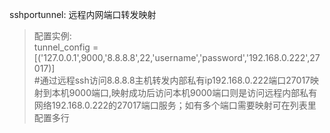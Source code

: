 sshportunnel: 远程内网端口转发映射
>配置实例:\
>tunnel_config = [('127.0.0.1',9000,'8.8.8.8',22,'username','password','192.168.0.222',27017)]  
#通过远程ssh访问8.8.8.8主机转发内部私有ip192.168.0.222端口27017映射到本机9000端口,映射成功后访问本机9000端口则是访问远程内部私有网络192.168.0.222的27017端口服务；如有多个端口需要映射可在列表里配置多行
